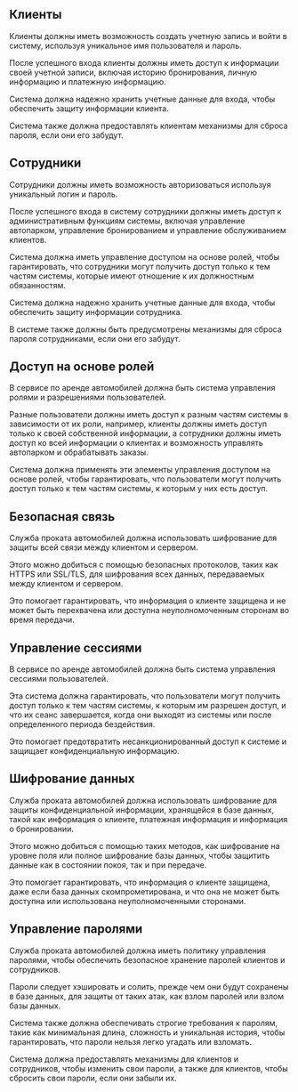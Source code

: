 ## Клиенты

Клиенты должны иметь возможность создать учетную запись и войти в систему, используя уникальное имя пользователя и пароль.

После успешного входа клиенты должны иметь доступ к информации своей учетной записи, включая историю бронирования, личную информацию и платежную информацию.

Система должна надежно хранить учетные данные для входа, чтобы обеспечить защиту информации клиента.

Система также должна предоставлять клиентам механизмы для сброса пароля, если они его забудут.

## Сотрудники

Сотрудники должны иметь возможность авторизоваться используя уникальный логин и пароль.

После успешного входа в систему сотрудники должны иметь доступ к административным функциям системы, включая управление автопарком, управление бронированием и управление обслуживанием клиентов.

Система должна иметь управление доступом на основе ролей, чтобы гарантировать, что сотрудники могут получить доступ только к тем частям системы, которые имеют отношение к их должностным обязанностям.

Система должна надежно хранить учетные данные для входа, чтобы обеспечить защиту информации сотрудника.

В системе также должны быть предусмотрены механизмы для сброса пароля сотрудниками, если они его забудут.

## Доступ на основе ролей

В сервисе по аренде автомобилей должна быть система управления ролями и разрешениями пользователей.

Разные пользователи должны иметь доступ к разным частям системы в зависимости от их роли, например, клиенты должны иметь доступ только к своей собственной информации, а сотрудники должны иметь доступ ко всей информации о клиентах и возможность управлять автопарком и обрабатывать заказы.

Система должна применять эти элементы управления доступом на основе ролей, чтобы гарантировать, что пользователи могут получить доступ только к тем частям системы, к которым у них есть доступ.

## Безопасная связь

Служба проката автомобилей должна использовать шифрование для защиты всей связи между клиентом и сервером.

Этого можно добиться с помощью безопасных протоколов, таких как HTTPS или SSL/TLS, для шифрования всех данных, передаваемых между клиентом и сервером.

Это помогает гарантировать, что информация о клиенте защищена и не может быть перехвачена или доступна неуполномоченным сторонам во время передачи.

## Управление сессиями

В сервисе по аренде автомобилей должна быть система управления сессиями пользователей.

Эта система должна гарантировать, что пользователи могут получить доступ только к тем частям системы, к которым им разрешен доступ, и что их сеанс завершается, когда они выходят из системы или после определенного периода бездействия.

Это помогает предотвратить несанкционированный доступ к системе и защищает конфиденциальную информацию.

## Шифрование данных

Служба проката автомобилей должна использовать шифрование для защиты конфиденциальной информации, хранящейся в базе данных, такой как информация о клиенте, платежная информация и информация о бронировании.

Этого можно добиться с помощью таких методов, как шифрование на уровне поля или полное шифрование базы данных, чтобы защитить данные как в состоянии покоя, так и при передаче.

Это помогает гарантировать, что информация о клиенте защищена, даже если база данных скомпрометирована, и что она не может быть доступна или использована неуполномоченными сторонами.

## Управление паролями

Служба проката автомобилей должна иметь политику управления паролями, чтобы обеспечить безопасное хранение паролей клиентов и сотрудников.

Пароли следует хэшировать и солить, прежде чем они будут сохранены в базе данных, для защиты от таких атак, как взлом паролей или взлом базы данных.

Система также должна обеспечивать строгие требования к паролям, такие как минимальная длина, сложность и уникальная история, чтобы гарантировать, что пароли нельзя легко угадать или взломать.

Система должна предоставлять механизмы для клиентов и сотрудников, чтобы изменить свои пароли, а также для клиентов, чтобы сбросить свои пароли, если они забыли их.